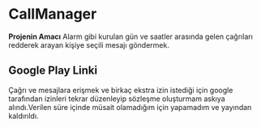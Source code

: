 # CallManager

**Projenin Amacı**
Alarm gibi kurulan gün ve saatler arasında gelen çağrıları redderek arayan kişiye seçili mesajı göndermek.

## Google Play Linki
Çağrı ve mesajlara erişmek ve birkaç ekstra izin istediği için google tarafından izinleri tekrar düzenleyip sözleşme oluşturmam 
askıya alındı.Verilen süre içinde müsait olamadığım için yapamadım ve yayından kaldırıldı.

